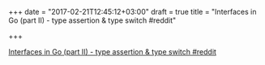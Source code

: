 +++
date = "2017-02-21T12:45:12+03:00"
draft = true
title = "Interfaces in Go (part II) - type assertion &amp; type switch  #reddit"

+++

<p><a href="https://t.co/p547OaEskr">Interfaces in Go (part II) - type assertion &amp; type switch  #reddit</a></p>
